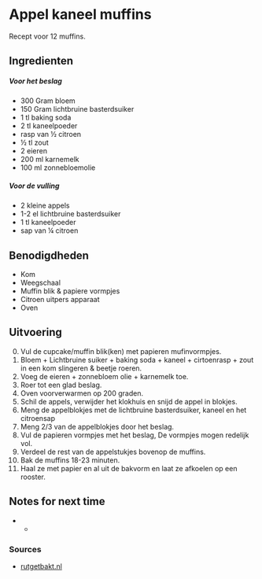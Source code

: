 # Appel kaneel muffins

Recept voor 12 muffins.

## Ingredienten


##### Voor het beslag
* 300 Gram bloem
* 150 Gram lichtbruine basterdsuiker
* 1 tl baking soda
* 2 tl kaneelpoeder
* rasp van ½ citroen
* ½ tl zout
* 2 eieren
* 200 ml karnemelk
* 100 ml zonnebloemolie

##### Voor de vulling
* 2 kleine appels
* 1-2 el lichtbruine basterdsuiker
* 1 tl kaneelpoeder
* sap van ¼ citroen


## Benodigdheden

* Kom
* Weegschaal
* Muffin blik & papiere vormpjes
* Citroen uitpers apparaat
* Oven


## Uitvoering

0. Vul de cupcake/muffin blik(ken) met papieren mufinvormpjes.
1. Bloem + Lichtbruine suiker + baking soda + kaneel + cirtoenrasp + zout in een kom slingeren & beetje roeren.
2. Voeg de eieren + zonnebloem olie + karnemelk toe.
3. Roer tot een glad beslag.
4. Oven voorverwarmen op 200 graden.
5. Schil de appels, verwijder het klokhuis en snijd de appel in blokjes.
6. Meng de appelblokjes met de lichtbruine basterdsuiker, kaneel en het citroensap
7. Meng 2/3 van de appelblokjes door het beslag.
8. Vul de papieren vormpjes met het beslag, De vormpjes mogen redelijk vol.
9. Verdeel de rest van de appelstukjes bovenop de muffins.
10. Bak de muffins 18-23 minuten.
11. Haal ze met papier en al uit de bakvorm en laat ze afkoelen op een rooster.


## Notes for next time

* -

### Sources
- [rutgetbakt.nl](https://rutgerbakt.nl/gebak-recepten/muffins/appel-kaneel-muffins/)
